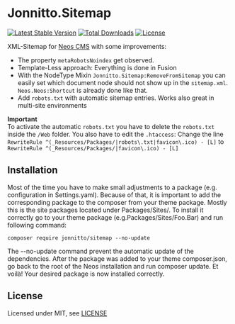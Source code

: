 Jonnitto.Sitemap
================

[![Latest Stable Version](https://poser.pugx.org/jonnitto/sitemap/v/stable)](https://packagist.org/packages/jonnitto/sitemap)
[![Total Downloads](https://poser.pugx.org/jonnitto/sitemap/downloads)](https://packagist.org/packages/jonnitto/sitemap)
[![License](https://poser.pugx.org/jonnitto/sitemap/license)](https://packagist.org/packages/jonnitto/sitemap)

XML-Sitemap for [Neos CMS](https://www.neos.io) with some improvements:

* The property `metaRobotsNoindex` get observed.
* Template-Less approach: Everything is done in Fusion
* With the NodeType Mixin `Jonnitto.Sitemap:RemoveFromSitemap` you can easily set which document node should not show up in the `sitemap.xml`. `Neos.Neos:Shortcut` is already done like that.
* Add `robots.txt` with automatic sitemap entries. Works also great in multi-site environments

**Important**  
To activate the automatic `robots.txt` you have to delete the `robots.txt` inside the `/Web` folder. You also have to edit the `.htaccess`: Change the line `RewriteRule ^(_Resources/Packages/|robots\.txt|favicon\.ico) - [L]` to `RewriteRule ^(_Resources/Packages/|favicon\.ico) - [L]`

Installation
------------
Most of the time you have to make small adjustments to a package (e.g. configuration in Settings.yaml). Because of that, it is important to add the corresponding package to the composer from your theme package. Mostly this is the site packages located under Packages/Sites/. To install it correctly go to your theme package (e.g.Packages/Sites/Foo.Bar) and run following command:

```
composer require jonnitto/sitemap --no-update
```

The --no-update command prevent the automatic update of the dependencies. After the package was added to your theme composer.json, go back to the root of the Neos installation and run composer update. Et voilà! Your desired package is now installed correctly.


License
-------

Licensed under MIT, see [LICENSE](LICENSE)
